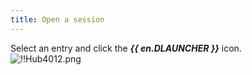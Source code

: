 ```yaml
---
title: Open a session
---
```

Select an entry and click the ***{{ en.DLAUNCHER }}*** icon.  
![!!Hub4012.png](https://webdevolutions.azureedge.net/docs/en/hub/Hub4012.png) 
